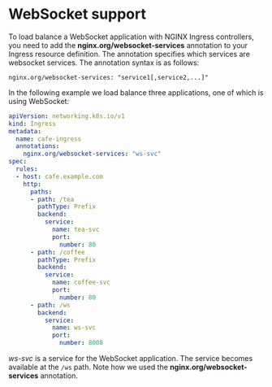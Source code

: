# WebSocket support

To load balance a WebSocket application with NGINX Ingress controllers, you need to add the **nginx.org/websocket-services** annotation to your Ingress resource definition. The annotation specifies which services are websocket services. The annotation syntax is as follows:
```
nginx.org/websocket-services: "service1[,service2,...]"
```

In the following example we load balance three applications, one of which is using WebSocket:
```yaml
apiVersion: networking.k8s.io/v1
kind: Ingress
metadata:
  name: cafe-ingress
  annotations:
    nginx.org/websocket-services: "ws-svc"
spec:
  rules:
  - host: cafe.example.com
    http:
      paths:
      - path: /tea
        pathType: Prefix
        backend:
          service:
            name: tea-svc
            port:
              number: 80
      - path: /coffee
        pathType: Prefix
        backend:
          service:
            name: coffee-svc
            port:
              number: 80
      - path: /ws
        backend:
          service:
            name: ws-svc
            port:
              number: 8008
```
*ws-svc* is a service for the WebSocket application. The service becomes available at the `/ws` path. Note how we used the **nginx.org/websocket-services** annotation.
